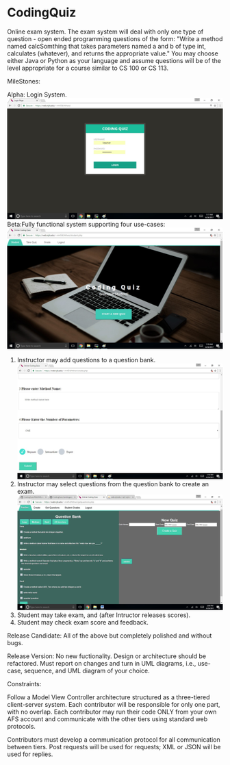 # CodingQuiz


Online exam system. The exam system will deal with only one type of question - open ended programming questions of the
form: "Write a method named calcSomthing that takes parameters named a and b of type int, calculates (whatever), and returns the appropriate value." You may choose either Java or Python as your language and assume questions will be of the level appropriate for a course similar to CS 100 or CS 113.

MileStones: 

Alpha: Login System.
![Alt text](https://github.com/RaiMoreira/CodingQuiz/blob/master/Final%20Release/Loginpage.jpg)
Beta:Fully functional system supporting four use-cases:
![Alt text](https://github.com/RaiMoreira/CodingQuiz/blob/master/Final%20Release/Landingpage.jpg)
1) Instructor may add questions to a question bank.
![Alt text](https://github.com/RaiMoreira/CodingQuiz/blob/master/Final%20Release/Createquestion.jpg)
2) Instructor may select questions from the question bank to create an exam. 
![Alt text](https://github.com/RaiMoreira/CodingQuiz/blob/master/Final%20Release/questionbank.jpg)
3) Student may take exam, and (after Intructor releases scores). 
4) Student may check exam score and feedback.

Release Candidate: All of the above but completely polished and without bugs.

Release Version: No new fuctionality. Design or architecture should be refactored. Must report on changes and turn in UML diagrams, i.e., use-case, sequence, and UML diagram of your choice.

Constraints:

Follow a Model View Controller architecture structured as a three-tiered client-server system. Each contributor will be responsible for 
only one part, with no overlap. Each contributor may run their code ONLY from your own AFS account and communicate with the other tiers using standard web protocols.

Contributors must develop a communication protocol for all communication between tiers. Post requests will be used for requests; 
XML or JSON will be used for replies.

